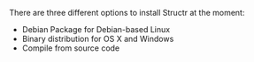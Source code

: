 There are three different options to install Structr at the moment:

- Debian Package for Debian-based Linux
- Binary distribution for OS X and Windows
- Compile from source code
